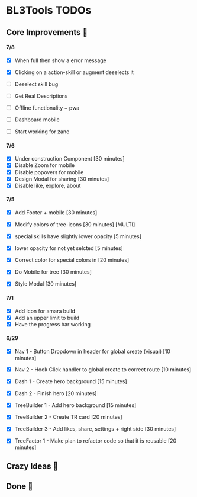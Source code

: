 # BL3Tools TODOs


## Core Improvements :round_pushpin:



#### 7/8
- [x] When full then show a error message
- [x] Clicking on a action-skill or augment deselects it
- [ ] Deselect skill bug
- [ ] Get Real Descriptions

- [ ] Offline functionality + pwa
- [ ] Dashboard mobile
- [ ] Start working for zane

#### 7/6
- [x] Under construction Component [30 minutes]
- [x] Disable Zoom for mobile
- [x] Disable popovers for mobile
- [x] Design Modal for sharing [30 minutes]
- [x] Disable like, explore, about

#### 7/5
- [x] Add Footer + mobile [30 minutes]

- [x] Modify colors of tree-icons [30 minutes] [MULTI]
- [x] special skills have slightly lower opacity [5 minutes]
- [x] lower opacity for not yet selcted [5 minutes]
- [x] Correct color for special colors in [20 minutes]

- [x] Do Mobile for tree [30 minutes]
- [x] Style Modal [30 minutes]


#### 7/1
- [x] Add icon for amara build
- [x] Add an upper limit to build
- [x] Have the progress bar working

#### 6/29
- [x] Nav 1 - Button Dropdown in header for global create (visual) [10 minutes]
- [x] Nav 2 - Hook Click handler to global create to correct route [10 minutes]

- [x] Dash 1 - Create hero background [15 minutes]
- [x] Dash 2 - Finish hero [20 minutes]

- [x] TreeBuilder 1 - Add hero background [15 minutes]
- [x] TreeBuilder 2 - Create TR card [20 minutes]
- [x] TreeBuilder 3 - Add likes, share, settings + right side [30 minutes]

- [x] TreeFactor 1 - Make plan to refactor code so that it is reusable [20 minutes]


## Crazy Ideas :tada:

## Done :checkered_flag:

